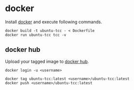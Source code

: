 # docker

Install [docker](https://docs.docker.com/get-docker) and execute following commands.

```
docker build -t ubuntu-tcc - < Dockerfile
docker run ubuntu-tcc tcc -v
```

## docker hub

Upload your tagged image to [docker hub](https://hub.docker.com/).

```
docker login -u <username>

docker tag ubuntu-tcc:latest <username>/ubuntu-tcc:latest
docker push <username>/ubuntu-tcc:latest
```